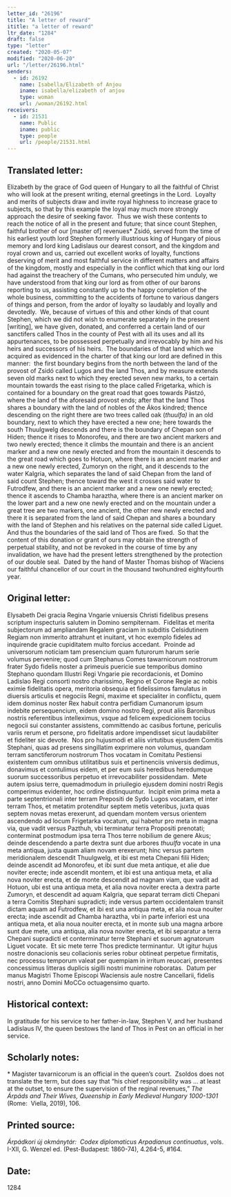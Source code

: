 ```yaml
---
letter_id: "26196"
title: "A letter of reward"
ititle: "a letter of reward"
ltr_date: "1284"
draft: false
type: "letter"
created: "2020-05-07"
modified: "2020-06-20"
url: "/letter/26196.html"
senders:
  - id: 26192
    name: Isabella/Elizabeth of Anjou
    iname: isabella/elizabeth of anjou
    type: woman
    url: /woman/26192.html
receivers:
  - id: 21531
    name: Public
    iname: public
    type: people
    url: /people/21531.html
---
```

<h2> Translated letter:</h2><p>Elizabeth by the grace of God queen of Hungary to all the faithful of Christ who will look at the present writing, eternal greetings in the Lord.&nbsp; Loyalty and merits of subjects draw and invite royal highness to increase grace to subjects, so that by this example the loyal may much more strongly approach the desire of seeking favor.&nbsp; Thus we wish these contents to reach the notice of all in the present and future; that since count Stephen, faithful brother of our [master of] revenues* Zsidó, served from the time of his earliest youth lord Stephen formerly illustrious king of Hungary of pious memory and lord king Ladislaus our dearest consort, and the kingdom and royal crown and us, carried out excellent works of loyalty, functions deserving of merit and most faithful service in different matters and affairs of the kingdom, mostly and especially in the conflict which that king our lord had against the treachery of the Cumans, who persecuted him unduly, we have understood from that king our lord as from other of our barons reporting to us, assisting constantly up to the happy completion of the whole business, committing to the accidents of fortune to various dangers of things and person, from the ardor of loyalty so laudably and loyally and devotedly.&nbsp; We, because of virtues of this and other kinds of that count Stephen, which we did not wish to enumerate separately in the present [writing], we have given, donated, and conferred a certain land of our sanctifers called Thos in the county of Pest with all its uses and all its appurtenances, to be possessed perpetually and irrevocably by him and his heirs and successors of his heirs.&nbsp; The boundaries of that land which we acquired as evidenced in the charter of that king our lord are defined in this manner:&nbsp; the first boundary begins from the north between the land of the provost of Zsidó called Lugos and the land Thos, and by measure extends seven old marks next to which they erected seven new marks, to a certain mountain towards the east rising to the place called Frigetarka, which is contained for a boundary on the great road that goes towards Pástzó, where the land of the aforesaid provost ends; after that the land Thos shares a boundary with the land of nobles of the Ákos kindred; thence descending on the right there are two trees called oak (<i>thuulfa)&nbsp;</i>in an old boundary, next to which they have erected a new one; here towards the south Thuulgwelg descends and there is the boundary of Chepan son of Hiden; thence it rises to Monorofeu, and there are two ancient markers and two newly erected; thence it climbs the mountain and there is an ancient marker and a new one newly erected and from the mountain it descends to the great road which goes to Hotuon, where there is an ancient marker and a new one newly erected, Zumoryn on the right, and it descends to the water Kalgria, which separates the land of said Chepan from the land of said count Stephen; thence toward the west it crosses said water to Futrodfew, and there is an ancient marker and a new one newly erected; thence it ascends to Chamba haraztha, where there is an ancient marker on the lower part and a new one newly erected and on the mountain under a great tree are two markers, one ancient, the other new newly erected and there it is separated from the land of said Chepan and shares a boundary with the land of Stephen and his relatives on the paternal side called Liguet.&nbsp; And thus the boundaries of the said land of Thos are fixed.&nbsp; So that the content of this donation or grant of ours may obtain the strength of perpetual stability, and not be revoked in the course of time by any invalidation, we have had the present letters strengthened by the protection of our double seal.&nbsp; Dated by the hand of Master Thomas bishop of Waciens our faithful chancellor of our court in the thousand twohundred eightyfourth year.</p><h2 class="mt-4"> Original letter:</h2><p>Elysabeth Dei gracia Regina Vngarie vniuersis Christi fidelibus presens scriptum inspecturis salutem in Domino sempiternam.&nbsp; Fidelitas et merita subjectorum ad ampliandam Regalem graciam in subditis Celsidutinem Regiam non immerito attrahunt et inuitant, vt hoc exemplo fideles ad inquirende gracie cupiditatem multo forcius accedant.&nbsp; Proinde ad universorum noticiam tam presencium quam futurorum harum serie volumus pervenire; quod cum Stephanus Comes tawarnicorum nostrorum frater Sydo fidelis noster a primeuis puericie sue temporibus domino Stephano quondam Illustri Regi Vngarie pie recordacionis, et Domino Ladislao Regi consorti nostro charissimo, Regno et Corone Regie ac nobis eximie fidelitatis opera, meritoria obsequia et fidelissimos famulatus in diuersis articulis et negociis Regni, maxime et specialiter in conflictu, quem idem dominus noster Rex habuit contra perfidiam Cumanorum ipsum indebite persequencium, eidem domino nostro Regi, prout aliis Baronibus nostris referentibus intelleximus, vsque ad felicem expedicionem tocius negocii sui constanter assistens, committendo ac casibus fortune, periculis variis rerum et persone, pro fidelitatis ardore impendisset sicut laudabiliter et fideliter sic devote.&nbsp; Nos pro hujusmodi et aliis virtutibus ejusdem Comitis Stephani, quas ad presens singillatim exprimere non volumus, quandam terram sanctiferorum nostrorum Thos vocatam in Comitatu Pestiensi existentem cum omnibus utilitatibus suis et pertinenciis vniversis dedimus, donavimus et contulimus eidem, et per eum suis heredibus heredumque suorum successoribus perpetuo et irrevocabiliter possidendam.&nbsp; Mete autem ipsius terre, quemadmodum in priuilegio ejusdem domini nostri Regis comperimus evidenter, hoc ordine distinquuntur.&nbsp; Incipit enim prima meta a parte septentrionali inter terram Prepositi de Sydo Lugos vocatam, et inter terram Thos, et metatim protenditur septem metis veteribus, juxta quas septem novas metas erexerunt, ad quendam montem versus orientem ascendendo ad locum Frigetarka vocatum, qui habetur pro meta in magna via, que vadit versus Pazthuh, vbi terminatur terra Propositi prenotati; conterminat postmodum ipsa terra Thos terre nobilium de genere Akus; deinde descendendo a parte dextra sunt due arbores <i>thuulfa</i> vocate in una meta antiqua, juxta quam aliam novam erexerunt; hinc versus partem meridionalem descendit Thuulgwelg, et ibi est meta Chepani filii Hiden; deinde ascendit ad Monorofeu, et ibi sunt due meta antique, et alie due noviter erecte; inde ascendit montem, et ibi est una antiqua meta, et alia nova noviter erecta, et de monte descendit ad magnam viam, que vadit ad Hotuon, ubi est una antiqua meta, et alia nova noviter erecta a dextra parte Zumoryn, et descendit ad aquam Kalgria, que separat terram dicti Chepani a terra Comitis Stephani supradicti; inde versus partem occidentalem transit dictam aquam ad Futrodfew, et ibi est una antiqua meta, et alia noua nouiter erecta; inde ascendit ad Chamba haraztha, vbi in parte inferiori est una antiqua meta, et alia noua nouiter erecta, et in monte sub una magna arbore sunt due mete, una antiqua, alia nova noviter erecta, et ibi separatur a terra Chepani supradicti et conterminatur terre Stephani et suorum agnatorum Liguet vocate.&nbsp; Et sic mete terre Thos predicte terminantur.&nbsp; Ut igitur hujus nostre donacionis seu collacionis series robur obtineat perpetue firmitatis, nec processu temporum valeat per quempiam in irritum reuocari, presentes concessimus litteras duplicis sigilli nostri munimine roboratas.&nbsp; Datum per manus Magistri Thome Episcopi Waciensis aule nostre Cancellarii, fidelis nostri, anno Domini MoCCo octuagensimo quarto.</p><h2 class="mt-4"> Historical context:</h2><p>In gratitude for his service to her father-in-law, Stephen V, and her husband Ladislaus IV, the queen bestows the land of Thos in Pest on an official in her service.</p><h2 class="mt-4"> Scholarly notes:</h2><p>* Magister tavarnicorum is an official in the queen’s court.&nbsp; Zsoldos does not translate the term, but does say that “his chief responsibility was … at least at the outset, to ensure the supervision of the reginal revenues,” <i>The Árpáds and Their Wives, Queenship in Early Medieval Hungary 1000-1301</i> (Rome:&nbsp; Viella, 2019), 106.</p><h2 class="mt-4"> Printed source:</h2><p><i>Árpádkori új okmánytár:&nbsp; Codex diplomaticus Arpadianus continuatus</i>, vols. I-XII, G. Wenzel ed. (Pest-Budapest: 1860-74), 4.264-5, #164.</p><h2 class="mt-4"> Date:</h2>1284